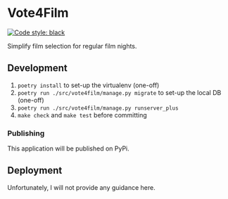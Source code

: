 # Vote4Film

[![Code style: black](https://img.shields.io/badge/code%20style-black-000000.svg)](https://github.com/psf/black)


Simplify film selection for regular film nights.

## Development

1. `poetry install` to set-up the virtualenv (one-off)
2. `poetry run ./src/vote4film/manage.py migrate` to set-up the local DB (one-off)
3. `poetry run ./src/vote4film/manage.py runserver_plus`
4. `make check` and `make test` before committing

### Publishing

This application will be published on PyPi.

## Deployment

Unfortunately, I will not provide any guidance here.
